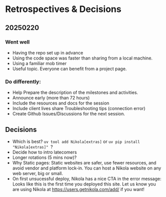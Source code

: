 # Retrospectives & Decisions

## 20250220

### Went well

- Having the repo set up in advance
- Using the code space was faster than sharing from a local machine.
- Using a familiar mob timer
- Useful topic. Everyone can benefit from a project page.

### Do differently:

- Help Prepare the description of the milestones and activities.
- Announce early (more than 72 hours)
- Include the resources and docs for the session
- Include client lives share Troubleshooting tips (connection error)
- Create Github Issues/Discussions for the next session.

## Decisions

- Which is best? `uv tool add Nikola[extras]` or `uv pip install "Nikola[extras]" `?
- Decide how to intro latecomers
- Longer rotations (5 mins now)?
- Why Static pages: 
Static websites are safer, use fewer resources, and avoid vendor and platform lock-in. You can host a Nikola website on any web server, big or small.
- On first unsucessful deploy, Nikola has a nice CTA in the error message:
 Looks like this is the first time you deployed this site. Let us know you are using Nikola at <https://users.getnikola.com/add/> if you want!


